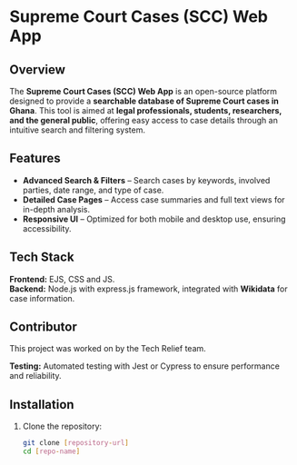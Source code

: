 # Supreme Court Cases (SCC) Web App  

## Overview  
The **Supreme Court Cases (SCC) Web App** is an open-source platform designed to provide a **searchable database of Supreme Court cases in Ghana**. This tool is aimed at **legal professionals, students, researchers, and the general public**, offering easy access to case details through an intuitive search and filtering system.  

## Features  
- **Advanced Search & Filters** – Search cases by keywords, involved parties, date range, and type of case.  
- **Detailed Case Pages** – Access case summaries and full text views for in-depth analysis.  
- **Responsive UI** – Optimized for both mobile and desktop use, ensuring accessibility.  

## Tech Stack  
**Frontend:** EJS, CSS and JS.  
**Backend:** Node.js with express.js framework, integrated with **Wikidata** for case information.  
## Contributor
This project was worked on by the Tech Relief team.

**Testing:** Automated testing with Jest or Cypress to ensure performance and reliability.  

## Installation  
1. Clone the repository:  
   ```bash
   git clone [repository-url]
   cd [repo-name]
